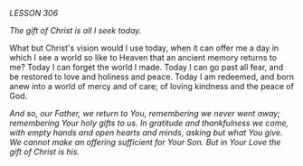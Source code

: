 *LESSON 306*

*The gift of Christ is all I seek today.*

What but Christ's vision would I use today, when it can offer me a day in which I see a world so like to Heaven that an ancient memory returns to me? Today I can forget the world I made. Today I can go past all fear, and be restored to love and holiness and peace. Today I am redeemed, and born anew into a world of mercy and of care; of loving kindness and the peace of God.

_And so, our Father, we return to You, remembering we never went away; remembering Your holy gifts to us. In gratitude and thankfulness we come, with empty hands and open hearts and minds, asking but what You give. We cannot make an offering sufficient for Your Son. But in Your Love the gift of Christ is his._